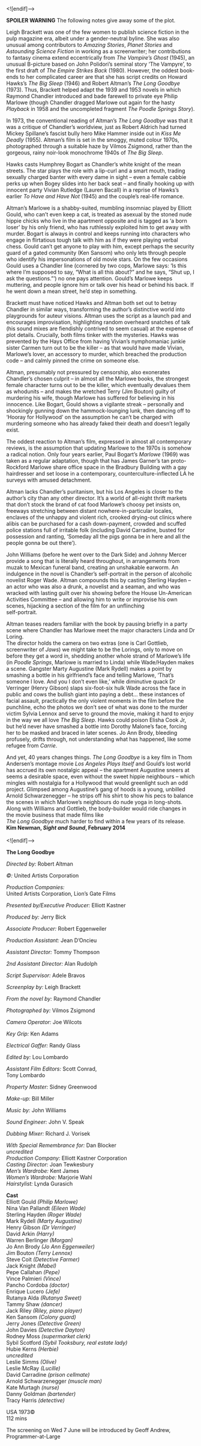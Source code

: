 

<![endif]-->

**SPOILER WARNING** The following notes give away some of the plot.

Leigh Brackett was one of the few women to publish science fiction in the pulp magazine era, albeit under a gender-neutral byline. She was also unusual among contributors to _Amazing Stories_, _Planet_ _Stories_ and _Astounding_ _Science_ _Fiction_ in working as a screenwriter; her contributions to fantasy cinema extend eccentrically from _The_ _Vampire’s_ _Ghost_ (1945), an unusual B-picture based on John Polidori’s seminal story ‘The Vampyre’, to the first draft of _The_ _Empire_ _Strikes_ _Back_ (1980). However, the oddest book-ends to her complicated career are that she has script credits on Howard Hawks’s _The_ _Big_ _Sleep_ (1946) and Robert Altman’s _The Long Goodbye_ (1973). Thus, Brackett helped adapt the 1939 and 1953 novels in which Raymond Chandler introduced and bade farewell to private eye Philip Marlowe (though Chandler dragged Marlowe out again for the hasty _Playback_ in 1958 and the uncompleted fragment _The_ _Poodle_ _Springs_ _Story_).

In 1973, the conventional reading of Altman’s _The_ _Long_ _Goodbye_ was that it was a critique of Chandler’s worldview, just as Robert Aldrich had turned Mickey Spillane’s fascist bully hero Mike Hammer inside out in _Kiss_ _Me_ _Deadly_ (1955). Altman’s film is set in the smoggy, muted colour 1970s, photographed through a suitable haze by Vilmos Zsigmond, rather than the gorgeous, rainy noir-look monochrome 1940s of _The_ _Big_ _Sleep_.

Hawks casts Humphrey Bogart as Chandler’s white knight of the mean streets. The star plays the role with a lip-curl and a smart mouth, trading sexually charged banter with every dame in sight – even a female cabbie perks up when Bogey slides into her back seat – and finally hooking up with innocent party Vivian Rutledge (Lauren Bacall) in a reprise of Hawks’s earlier _To_ _Have_ _and Have Not_ (1945) and the couple’s real-life romance.

Altman’s Marlowe is a shabby-suited, mumbling insomniac played by Elliott Gould, who can’t even keep a cat, is treated as asexual by the stoned nude hippie chicks who live in the apartment opposite and is tagged as ‘a born loser’ by his only friend, who has ruthlessly exploited him to get away with murder. Bogart is always in control and keeps running into characters who engage in flirtatious tough talk with him as if they were playing verbal chess. Gould can’t get anyone to play with him, except perhaps the security guard of a gated community (Ken Sansom) who only lets through people who identify his impersonations of old movie stars. On the few occasions Gould uses a Chandler line (cornered by two cops, Marlowe says: ‘Is this where I’m supposed to say, “What is all this about?” and he says, “Shut up, I ask the questions.”’) no one pays attention. Gould’s Marlowe keeps muttering, and people ignore him or talk over his head or behind his back. If he went down a mean street, he’d step in something.

Brackett must have noticed Hawks and Altman both set out to betray Chandler in similar ways, transforming the author’s distinctive world into playgrounds for auteur visions. Altman uses the script as a launch pad and encourages improvisation, highlighting random overheard snatches of talk (his sound mixes are fiendishly contrived to seem casual) at the expense of plot details. Crucially, both films tinker with the mysteries. Hawks was prevented by the Hays Office from having Vivian’s nymphomaniac junkie sister Carmen turn out to be the killer – as that would have made Vivian, Marlowe’s lover, an accessory to murder, which breached the production code – and calmly pinned the crime on someone else.

Altman, presumably not pressured by censorship, also exonerates Chandler’s chosen culprit – in almost all the Marlowe books, the strongest female character turns out to be the killer, which eventually devalues them as whodunits – and makes the wretched Terry (Jim Bouton) guilty of murdering his wife, though Marlowe has suffered for believing in his innocence. Like Bogart, Gould shows a vigilante streak – personally and shockingly gunning down the hammock-lounging lunk, then dancing off to ‘Hooray for Hollywood’ on the assumption he can’t be charged with murdering someone who has already faked their death and doesn’t legally exist.

The oddest reaction to Altman’s film, expressed in almost all contemporary reviews, is the assumption that updating Marlowe to the 1970s is somehow a radical notion. Only four years earlier, Paul Bogart’s _Marlowe_ (1969) was taken as a regular adaptation, though that has James Garner’s tan proto-Rockford Marlowe share office space in the Bradbury Building with a gay hairdresser and set loose in a contemporary, counterculture-inflected LA he surveys with amused detachment.

Altman lacks Chandler’s puritanism, but his Los Angeles is closer to the author’s city than any other director. It’s a world of all-night thrift markets that don’t stock the brand of cat food Marlowe’s choosy pet insists on, freeways stretching between distant nowhere-in-particular locales, enclaves of the unhappy and violent rich, crooked drying-out clinics where alibis can be purchased for a cash down-payment, crowded and scuffed police stations full of irritable folk (including David Carradine, busted for possession and ranting, ‘Someday all the pigs gonna be in here and all the people gonna be out there’).

John Williams (before he went over to the Dark Side) and Johnny Mercer provide a song that is literally heard throughout, in arrangements from muzak to Mexican funeral band, creating an unshakable earworm. An indulgence in the novel is Chandler’s self-portrait in the person of alcoholic novelist Roger Wade. Altman compounds this by casting Sterling Hayden – an actor who was also a drunk, a novelist and a seaman, and who was wracked with lasting guilt over his showing before the House Un-American Activities Committee – and allowing him to write or improvise his own scenes, hijacking a section of the film for an unflinching  
self-portrait.

Altman teases readers familiar with the book by pausing briefly in a party scene where Chandler has Marlowe meet the major characters Linda and Dr Loring.  
The director holds the camera on two extras (one is Carl Gottlieb, screenwriter of _Jaws_) we might take to be the Lorings, only to move on before they get a word in, shedding another whole strand of Marlowe’s life (in _Poodle Springs_, Marlowe is married to Linda) while Wade/Hayden makes a scene. Gangster Marty Augustine (Mark Rydell) makes a point by smashing a bottle in his girlfriend’s face and telling Marlowe, ‘That’s someone I love. And you I don’t even like,’ while diminutive quack Dr Verringer (Henry Gibson) slaps six-foot-six hulk Wade across the face in public and cows the bullish giant into paying a debt... these instances of facial assault, practically the only violent moments in the film before the punchline, echo the photos we don’t see of what was done to the murder victim Sylvia Lennox and serve to ground the movie, making it hard to enjoy in the way we all love _The_ _Big_ _Sleep_. Hawks could poison Elisha Cook Jr, but he’d never have smashed a bottle into Dorothy Malone’s face, forcing her to be masked and braced in later scenes. Jo Ann Brody, bleeding profusely, drifts through, not understanding what has happened, like some refugee from _Carrie_.

And yet, 40 years changes things. _The Long Goodbye_ is a key film in Thom Andersen’s montage movie _Los Angeles Plays Itself_ and Gould’s lost world has accrued its own nostalgic appeal – the apartment Augustine sneers at seems a desirable space, even without the sweet hippie neighbours – which mingles with nostalgia for a Hollywood that would greenlight such an odd project. Glimpsed among Augustine’s gang of hoods is a young, unbilled Arnold Schwarzenegger – he strips off his shirt to show his pecs to balance the scenes in which Marlowe’s neighbours do nude yoga in long-shots. Along with Williams and Gottlieb, the body-builder would ride changes in the movie business that made films like  
_The Long Goodbye_ much harder to find within a few years of its release.  
**Kim Newman, _Sight and Sound_, February 2014**  
<br>
<![endif]-->

**The Long Goodbye**

_Directed by:_ Robert Altman

_©:_ United Artists Corporation

_Production Companies:_  
United Artists Corporation, Lion’s Gate Films

_Presented by/Executive Producer:_ Elliott Kastner

_Produced by:_ Jerry Bick

_Associate Producer:_ Robert Eggenweiler

_Production Assistant:_ Jean D’Oncieu

_Assistant Director:_ Tommy Thompson

_2nd Assistant Director:_ Alan Rudolph

_Script Supervisor:_ Adele Bravos

_Screenplay by:_ Leigh Brackett

_From the novel by:_ Raymond Chandler

_Photographed by:_ Vilmos Zsigmond

_Camera Operator:_ Joe Wilcots

_Key Grip:_ Ken Adams

_Electrical Gaffer:_ Randy Glass

_Edited by:_ Lou Lombardo

_Assistant Film Editors:_ Scott Conrad,  
Tony Lombardo

_Property Master:_ Sidney Greenwood

_Make-up:_ Bill Miller

_Music by:_ John Williams

_Sound Engineer:_ John V. Speak

_Dubbing Mixer:_ Richard J. Vorisek

_With Special Remembrance for:_ Dan Blocker  
_uncredited_  
_Production Company:_ Elliott Kastner Corporation  
_Casting Director:_ Joan Tewkesbury  
_Men’s Wardrobe:_ Kent James  
_Women’s Wardrobe:_ Marjorie Wahl  
_Hairstylist:_ Lynda Gurasich  

**Cast**  
Elliott Gould _(Philip Marlowe)_  
Nina Van Pallandt _(Eileen Wade)_  
Sterling Hayden _(Roger Wade)_  
Mark Rydell _(Marty Augustine)_  
Henry Gibson _(Dr Verringer)_  
David Arkin _(Harry)_  
Warren Berlinger _(Morgan)_  
Jo Ann Brody _(Jo Ann Eggenweiler)_  
Jim Bouton _(Terry Lennox)_  
Steve Coit _(Detective Farmer)_  
Jack Knight _(Mabel)_  
Pepe Callahan _(Pepe)_  
Vince Palmieri _(Vince)_  
Pancho Cordoba _(doctor)_  
Enrique Lucero _(Jefe)_  
Rutanya Alda _(Rutanya Sweet)_  
Tammy Shaw _(dancer)_  
Jack Riley _(Riley, piano player)_  
Ken Sansom _(Colony guard)_  
Jerry Jones _(Detective Green)_  
John Davies _(Detective Dayton)_  
Rodney Moss _(supermarket clerk)_  
Sybil Scotford _(Sybil Tooksbury, real estate lady)_  
Hubie Kerns _(Herbie)_  
_uncredited_  
Leslie Simms _(Olive)_  
Leslie McRay _(Lucille)_  
David Carradine _(prison cellmate)_  
Arnold Schwarzenegger _(muscle man)_  
Kate Murtagh _(nurse)_  
Danny Goldman _(bartender)_  
Tracy Harris _(detective)_  

USA 1973©  
112 mins  

The screening on Wed 7 June will be introduced  by Geoff Andrew, Programmer-at-Large  
<!--stackedit_data:
eyJoaXN0b3J5IjpbLTIxNDYyODAyMTFdfQ==
-->